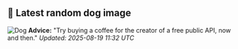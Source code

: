 ## 🐶 Latest random dog image
![Dog](https://images.dog.ceo/breeds/pug/threeBoys.jpg)
**Advice:** "Try buying a coffee for the creator of a free public API, now and then."
*Updated: 2025-08-19 11:32 UTC*
